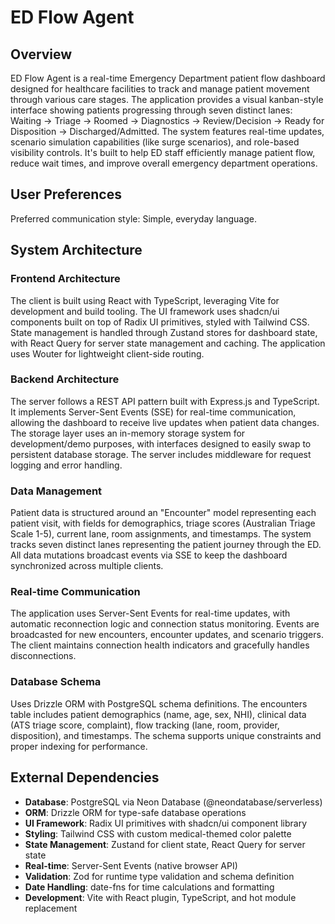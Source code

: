 # ED Flow Agent

## Overview

ED Flow Agent is a real-time Emergency Department patient flow dashboard designed for healthcare facilities to track and manage patient movement through various care stages. The application provides a visual kanban-style interface showing patients progressing through seven distinct lanes: Waiting → Triage → Roomed → Diagnostics → Review/Decision → Ready for Disposition → Discharged/Admitted. The system features real-time updates, scenario simulation capabilities (like surge scenarios), and role-based visibility controls. It's built to help ED staff efficiently manage patient flow, reduce wait times, and improve overall emergency department operations.

## User Preferences

Preferred communication style: Simple, everyday language.

## System Architecture

### Frontend Architecture
The client is built using React with TypeScript, leveraging Vite for development and build tooling. The UI framework uses shadcn/ui components built on top of Radix UI primitives, styled with Tailwind CSS. State management is handled through Zustand stores for dashboard state, with React Query for server state management and caching. The application uses Wouter for lightweight client-side routing.

### Backend Architecture
The server follows a REST API pattern built with Express.js and TypeScript. It implements Server-Sent Events (SSE) for real-time communication, allowing the dashboard to receive live updates when patient data changes. The storage layer uses an in-memory storage system for development/demo purposes, with interfaces designed to easily swap to persistent database storage. The server includes middleware for request logging and error handling.

### Data Management
Patient data is structured around an "Encounter" model representing each patient visit, with fields for demographics, triage scores (Australian Triage Scale 1-5), current lane, room assignments, and timestamps. The system tracks seven distinct lanes representing the patient journey through the ED. All data mutations broadcast events via SSE to keep the dashboard synchronized across multiple clients.

### Real-time Communication
The application uses Server-Sent Events for real-time updates, with automatic reconnection logic and connection status monitoring. Events are broadcasted for new encounters, encounter updates, and scenario triggers. The client maintains connection health indicators and gracefully handles disconnections.

### Database Schema
Uses Drizzle ORM with PostgreSQL schema definitions. The encounters table includes patient demographics (name, age, sex, NHI), clinical data (ATS triage score, complaint), flow tracking (lane, room, provider, disposition), and timestamps. The schema supports unique constraints and proper indexing for performance.

## External Dependencies

- **Database**: PostgreSQL via Neon Database (@neondatabase/serverless)
- **ORM**: Drizzle ORM for type-safe database operations
- **UI Framework**: Radix UI primitives with shadcn/ui component library
- **Styling**: Tailwind CSS with custom medical-themed color palette
- **State Management**: Zustand for client state, React Query for server state
- **Real-time**: Server-Sent Events (native browser API)
- **Validation**: Zod for runtime type validation and schema definition
- **Date Handling**: date-fns for time calculations and formatting
- **Development**: Vite with React plugin, TypeScript, and hot module replacement